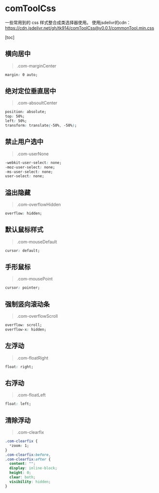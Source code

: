 # comToolCss

一些常用到的 css 样式整合成类选择器使用。
使用jsdelivr的cdn：
https://cdn.jsdelivr.net/gh/tk914/comToolCss@v0.0.1/commonTool.min.css

[toc]

## 横向居中

> .com-marginCenter

```css
margin: 0 auto;
```

## 绝对定位垂直居中

> .com-absoultCenter

```css
position: absolute;
top: 50%;
left: 50%;
transform: translate(-50%, -50%);
```

## 禁止用户选中

> .com-userNone

```css
-webkit-user-select: none;
-moz-user-select: none;
-ms-user-select: none;
user-select: none;
```

## 溢出隐藏

> .com-overflowHidden

```css
overflow: hidden;
```

## 默认鼠标样式

> .com-mouseDefault

```css
cursor: default;
```

## 手形鼠标

> .com-mousePoint

```css
cursor: pointer;
```

## 强制竖向滚动条

> .com-overflowScroll

```css
overflow: scroll;
overflow-x: hidden;
```

## 左浮动

> .com-floatRight

```css
float: right;
```

## 右浮动

> .com-floatLeft

```css
float: left;
```

## 清除浮动

> .com-clearfix

```css
.com-clearfix {
  *zoom: 1;
}
.com-clearfix:before,
.com-clearfix:after {
  content: "";
  display: inline-block;
  height: 0;
  clear: both;
  visibility: hidden;
}
```
